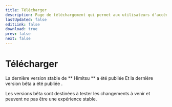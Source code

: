 ```yaml
---
title: Télécharger
description: Page de téléchargement qui permet aux utilisateurs d'accéder et d'installer la dernière version de l'application.
lastUpdated: false
editLink: false
download: true
prev: false
next: false
---
```


# Télécharger

La dernière version stable de ** Himitsu ** a été publiée **<ReleaseDate type="stable" />** Et la dernière version bêta a été publiée **<ReleaseDate type="beta" />**.

Les versions bêta sont destinées à tester les changements à venir et peuvent ne pas être une expérience stable.

<DownloadButtons />
<suspense>
<Changelog type="stable"/>
</suspense>